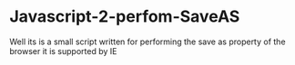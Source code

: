 Javascript-2-perfom-SaveAS
==========================

Well its is a small script written for performing the save as property of the browser it is supported by IE  
